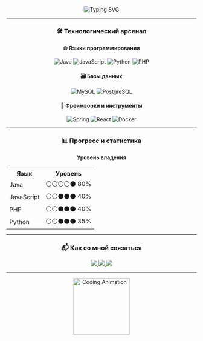 <div align="center">
  <img src="https://readme-typing-svg.demolab.com?font=Fira+Code&weight=600&size=24&duration=4000&pause=1000&color=38BDF8&width=435&lines=Full+Stack+Developer;Java+%7C+Python+%7C+JS+%7C+PHP;Open+Source+Enthusiast" alt="Typing SVG"/>
</div>

---

<h3 align="center">🛠️ Технологический арсенал</h3>

<h4 align="center">🌐 Языки программирования</h4>
<div align="center">
  <img src="https://img.shields.io/badge/Java-ED8B00?style=for-the-badge&logo=openjdk&logoColor=white" alt="Java"/>
  <img src="https://img.shields.io/badge/JavaScript-F7DF1E?style=for-the-badge&logo=javascript&logoColor=black" alt="JavaScript"/>
  <img src="https://img.shields.io/badge/Python-3776AB?style=for-the-badge&logo=python&logoColor=white" alt="Python"/>
  <img src="https://img.shields.io/badge/PHP-777BB4?style=for-the-badge&logo=php&logoColor=white" alt="PHP"/>
</div>

<h4 align="center">🗃️ Базы данных</h4>
<div align="center">
  <img src="https://img.shields.io/badge/MySQL-4479A1?style=for-the-badge&logo=mysql&logoColor=white" alt="MySQL"/>
  <img src="https://img.shields.io/badge/PostgreSQL-4169E1?style=for-the-badge&logo=postgresql&logoColor=white" alt="PostgreSQL"/>
</div>

<h4 align="center">🧰 Фреймворки и инструменты</h4>
<div align="center">
  <img src="https://img.shields.io/badge/Spring-6DB33F?style=for-the-badge&logo=spring&logoColor=white" alt="Spring"/>
  <img src="https://img.shields.io/badge/React-61DAFB?style=for-the-badge&logo=react&logoColor=black" alt="React"/>
  <img src="https://img.shields.io/badge/Docker-2496ED?style=for-the-badge&logo=docker&logoColor=white" alt="Docker"/>
</div>

---

<h3 align="center">📊 Прогресс и статистика</h3>

<div align="center">
  <h4>Уровень владения</h4>
  <table style="margin: 0 auto;">
    <tr><th>Язык</th><th>Уровень</th></tr>
    <tr><td>Java</td><td>⚪⚪⚪⚪⚫ 80%</td></tr>
    <tr><td>JavaScript</td><td>⚪⚪⚫⚫⚫ 40%</td></tr>
    <tr><td>PHP</td><td>⚪⚪⚫⚫⚫ 40%</td></tr>
    <tr><td>Python</td><td>⚪⚪⚫⚫⚫ 35%</td></tr>
  </table>
</div>

---

<h3 align="center">📬 Как со мной связаться</h3>

<div align="center">
  <a href="https://t.me/benqxc" target="_blank">
    <img src="https://img.shields.io/badge/Telegram-26A5E4?style=for-the-badge&logo=telegram&logoColor=white"/>
  </a>
  <a href="https://discordapp.com/users/642377537598521344" target="_blank">
    <img src="https://img.shields.io/badge/Discord-7289DA?style=for-the-badge&logo=discord&logoColor=white"/>
  </a>
  <a href="mailto:0benqxc0@gmail.com" target="_blank">
    <img src="https://img.shields.io/badge/Gmail-D14836?style=for-the-badge&logo=gmail&logoColor=white"/>
  </a>
</div>

---

<div align="center">
  <img height="150" src="https://media2.giphy.com/media/v1.Y2lkPTc5MGI3NjExbXR4M29mcm9yYnI0ZWFmN2ZoNnE2cmFlemo2MXRmMWpzb2Q1N2Y3bCZlcD12MV9pbnRlcm5hbF9naWZfYnlfaWQmY3Q9Zw/eBN6oifiv4k5G/giphy.gif" alt="Coding Animation">
</div>
